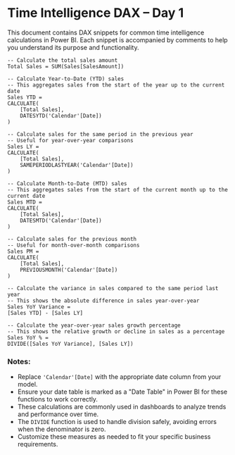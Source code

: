 # Time Intelligence DAX – Day 1

This document contains DAX snippets for common time intelligence calculations in Power BI. Each snippet is accompanied by comments to help you understand its purpose and functionality.

```DAX
-- Calculate the total sales amount
Total Sales = SUM(Sales[SalesAmount])

-- Calculate Year-to-Date (YTD) sales
-- This aggregates sales from the start of the year up to the current date
Sales YTD = 
CALCULATE(
    [Total Sales],
    DATESYTD('Calendar'[Date])
)

-- Calculate sales for the same period in the previous year
-- Useful for year-over-year comparisons
Sales LY = 
CALCULATE(
    [Total Sales],
    SAMEPERIODLASTYEAR('Calendar'[Date])
)

-- Calculate Month-to-Date (MTD) sales
-- This aggregates sales from the start of the current month up to the current date
Sales MTD = 
CALCULATE(
    [Total Sales],
    DATESMTD('Calendar'[Date])
)

-- Calculate sales for the previous month
-- Useful for month-over-month comparisons
Sales PM = 
CALCULATE(
    [Total Sales],
    PREVIOUSMONTH('Calendar'[Date])
)

-- Calculate the variance in sales compared to the same period last year
-- This shows the absolute difference in sales year-over-year
Sales YoY Variance = 
[Sales YTD] - [Sales LY]

-- Calculate the year-over-year sales growth percentage
-- This shows the relative growth or decline in sales as a percentage
Sales YoY % = 
DIVIDE([Sales YoY Variance], [Sales LY])
```

### Notes:
- Replace `'Calendar'[Date]` with the appropriate date column from your model.
- Ensure your date table is marked as a "Date Table" in Power BI for these functions to work correctly.
- These calculations are commonly used in dashboards to analyze trends and performance over time.
- The `DIVIDE` function is used to handle division safely, avoiding errors when the denominator is zero.
- Customize these measures as needed to fit your specific business requirements.